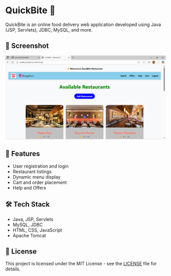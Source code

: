 # QuickBite 🍔

QuickBite is an online food delivery web application developed using Java (JSP, Servlets), JDBC, MySQL, and more.

## 📸 Screenshot
![QuickBite Screenshot](assets/quickbite.png)

## 🚀 Features
- User registration and login
- Restaurant listings
- Dynamic menu display
- Cart and order placement
- Help and Offers

## 🛠️ Tech Stack
- Java, JSP, Servlets
- MySQL, JDBC
- HTML, CSS, JavaScript
- Apache Tomcat

## 📄 License
This project is licensed under the MIT License - see the [LICENSE](LICENSE) file for details.
